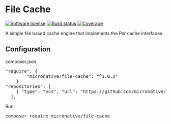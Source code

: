 # File Cache
[![Software license][ico-license]](README.md)
[![Build status][ico-travis]][link-travis]
[![Coverage][ico-codecov]][link-codecov]

[ico-license]: https://img.shields.io/github/license/nrk/predis.svg?style=flat-square
[ico-travis]: https://travis-ci.org/micronative/file-cache.svg?branch=master
[ico-codecov]: https://codecov.io/gh/micronative/file-cache/branch/master/graph/badge.svg

[link-travis]: https://travis-ci.org/micronative/file-cache
[link-codecov]: https://codecov.io/gh/micronative/file-cache

A simple file based cache engine that implements the Psr cache interfaces

## Configuration

composer.json
<pre>
"require": {
        "micronative/file-cache": "^1.0.2"
    }
"repositories": [
    { "type": "vcs", "url": "https://github.com/micronative/file-cache" }
  ],
</pre>

Run
<pre>
composer require micronative/file-cache
</pre>
